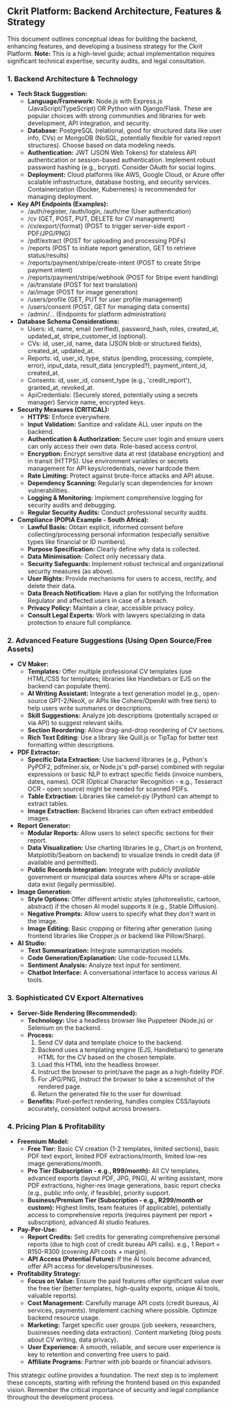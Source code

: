 ## **Ckrit Platform: Backend Architecture, Features & Strategy**

This document outlines conceptual ideas for building the backend, enhancing features, and developing a business strategy for the Ckrit Platform. **Note:** This is a high-level guide; actual implementation requires significant technical expertise, security audits, and legal consultation.

### **1\. Backend Architecture & Technology**

* **Tech Stack Suggestion:**  
  * **Language/Framework:** Node.js with Express.js (JavaScript/TypeScript) OR Python with Django/Flask. These are popular choices with strong communities and libraries for web development, API integration, and security.  
  * **Database:** PostgreSQL (relational, good for structured data like user info, CVs) or MongoDB (NoSQL, potentially flexible for varied report structures). Choose based on data modeling needs.  
  * **Authentication:** JWT (JSON Web Tokens) for stateless API authentication or session-based authentication. Implement robust password hashing (e.g., bcrypt). Consider OAuth for social logins.  
  * **Deployment:** Cloud platforms like AWS, Google Cloud, or Azure offer scalable infrastructure, database hosting, and security services. Containerization (Docker, Kubernetes) is recommended for managing deployment.  
* **Key API Endpoints (Examples):**  
  * /auth/register, /auth/login, /auth/me (User authentication)  
  * /cv (GET, POST, PUT, DELETE for CV management)  
  * /cv/export/{format} (POST to trigger server-side export \- PDF/JPG/PNG)  
  * /pdf/extract (POST for uploading and processing PDFs)  
  * /reports (POST to initiate report generation, GET to retrieve status/results)  
  * /reports/payment/stripe/create-intent (POST to create Stripe payment intent)  
  * /reports/payment/stripe/webhook (POST for Stripe event handling)  
  * /ai/translate (POST for text translation)  
  * /ai/image (POST for image generation)  
  * /users/profile (GET, PUT for user profile management)  
  * /users/consent (POST, GET for managing data consents)  
  * /admin/... (Endpoints for platform administration)  
* **Database Schema Considerations:**  
  * Users: id, name, email (verified), password\_hash, roles, created\_at, updated\_at, stripe\_customer\_id (optional).  
  * CVs: id, user\_id, name, data (JSON blob or structured fields), created\_at, updated\_at.  
  * Reports: id, user\_id, type, status (pending, processing, complete, error), input\_data, result\_data (encrypted?), payment\_intent\_id, created\_at.  
  * Consents: id, user\_id, consent\_type (e.g., 'credit\_report'), granted\_at, revoked\_at.  
  * ApiCredentials: (Securely stored, potentially using a secrets manager) Service name, encrypted keys.  
* **Security Measures (CRITICAL):**  
  * **HTTPS:** Enforce everywhere.  
  * **Input Validation:** Sanitize and validate ALL user inputs on the backend.  
  * **Authentication & Authorization:** Secure user login and ensure users can only access their own data. Role-based access control.  
  * **Encryption:** Encrypt sensitive data at rest (database encryption) and in transit (HTTPS). Use environment variables or secrets management for API keys/credentials, never hardcode them.  
  * **Rate Limiting:** Protect against brute-force attacks and API abuse.  
  * **Dependency Scanning:** Regularly scan dependencies for known vulnerabilities.  
  * **Logging & Monitoring:** Implement comprehensive logging for security audits and debugging.  
  * **Regular Security Audits:** Conduct professional security audits.  
* **Compliance (POPIA Example \- South Africa):**  
  * **Lawful Basis:** Obtain explicit, informed consent before collecting/processing personal information (especially sensitive types like financial or ID numbers).  
  * **Purpose Specification:** Clearly define why data is collected.  
  * **Data Minimisation:** Collect only necessary data.  
  * **Security Safeguards:** Implement robust technical and organizational security measures (as above).  
  * **User Rights:** Provide mechanisms for users to access, rectify, and delete their data.  
  * **Data Breach Notification:** Have a plan for notifying the Information Regulator and affected users in case of a breach.  
  * **Privacy Policy:** Maintain a clear, accessible privacy policy.  
  * **Consult Legal Experts:** Work with lawyers specializing in data protection to ensure full compliance.

### **2\. Advanced Feature Suggestions (Using Open Source/Free Assets)**

* **CV Maker:**  
  * **Templates:** Offer multiple professional CV templates (use HTML/CSS for templates; libraries like Handlebars or EJS on the backend can populate them).  
  * **AI Writing Assistant:** Integrate a text generation model (e.g., open-source GPT-2/NeoX, or APIs like Cohere/OpenAI with free tiers) to help users write summaries or descriptions.  
  * **Skill Suggestions:** Analyze job descriptions (potentially scraped or via API) to suggest relevant skills.  
  * **Section Reordering:** Allow drag-and-drop reordering of CV sections.  
  * **Rich Text Editing:** Use a library like Quill.js or TipTap for better text formatting within descriptions.  
* **PDF Extractor:**  
  * **Specific Data Extraction:** Use backend libraries (e.g., Python's PyPDF2, pdfminer.six, or Node.js's pdf-parse) combined with regular expressions or basic NLP to extract specific fields (invoice numbers, dates, names). OCR (Optical Character Recognition \- e.g., Tesseract OCR \- open source) might be needed for scanned PDFs.  
  * **Table Extraction:** Libraries like camelot-py (Python) can attempt to extract tables.  
  * **Image Extraction:** Backend libraries can often extract embedded images.  
* **Report Generator:**  
  * **Modular Reports:** Allow users to select specific sections for their report.  
  * **Data Visualization:** Use charting libraries (e.g., Chart.js on frontend, Matplotlib/Seaborn on backend) to visualize trends in credit data (if available and permitted).  
  * **Public Records Integration:** Integrate with *publicly available* government or municipal data sources where APIs or scrape-able data exist (legally permissible).  
* **Image Generation:**  
  * **Style Options:** Offer different artistic styles (photorealistic, cartoon, abstract) if the chosen AI model supports it (e.g., Stable Diffusion).  
  * **Negative Prompts:** Allow users to specify what they *don't* want in the image.  
  * **Image Editing:** Basic cropping or filtering after generation (using frontend libraries like Cropper.js or backend like Pillow/Sharp).  
* **AI Studio:**  
  * **Text Summarization:** Integrate summarization models.  
  * **Code Generation/Explanation:** Use code-focused LLMs.  
  * **Sentiment Analysis:** Analyze text input for sentiment.  
  * **Chatbot Interface:** A conversational interface to access various AI tools.

### **3\. Sophisticated CV Export Alternatives**

* **Server-Side Rendering (Recommended):**  
  * **Technology:** Use a headless browser like Puppeteer (Node.js) or Selenium on the backend.  
  * **Process:**  
    1. Send CV data and template choice to the backend.  
    2. Backend uses a templating engine (EJS, Handlebars) to generate HTML for the CV based on the chosen template.  
    3. Load this HTML into the headless browser.  
    4. Instruct the browser to print/save the page as a high-fidelity PDF.  
    5. For JPG/PNG, instruct the browser to take a screenshot of the rendered page.  
    6. Return the generated file to the user for download.  
  * **Benefits:** Pixel-perfect rendering, handles complex CSS/layouts accurately, consistent output across browsers.

### **4\. Pricing Plan & Profitability**

* **Freemium Model:**  
  * **Free Tier:** Basic CV creation (1-2 templates, limited sections), basic PDF text export, limited PDF extractions/month, limited low-res image generations/month.  
  * **Pro Tier (Subscription \- e.g., R99/month):** All CV templates, advanced exports (layout PDF, JPG, PNG), AI writing assistant, more PDF extractions, higher-res image generations, basic report checks (e.g., public info only, if feasible), priority support.  
  * **Business/Premium Tier (Subscription \- e.g., R299/month or custom):** Highest limits, team features (if applicable), potentially access to comprehensive reports (requires payment per report \+ subscription), advanced AI studio features.  
* **Pay-Per-Use:**  
  * **Report Credits:** Sell credits for generating comprehensive personal reports (due to high cost of credit bureau API calls). e.g., 1 Report \= R150-R300 (covering API costs \+ margin).  
  * **API Access (Potential Future):** If the AI tools become advanced, offer API access for developers/businesses.  
* **Profitability Strategy:**  
  * **Focus on Value:** Ensure the paid features offer significant value over the free tier (better templates, high-quality exports, unique AI tools, valuable reports).  
  * **Cost Management:** Carefully manage API costs (credit bureaus, AI services, payments). Implement caching where possible. Optimize backend resource usage.  
  * **Marketing:** Target specific user groups (job seekers, researchers, businesses needing data extraction). Content marketing (blog posts about CV writing, data privacy).  
  * **User Experience:** A smooth, reliable, and secure user experience is key to retention and converting free users to paid.  
  * **Affiliate Programs:** Partner with job boards or financial advisors.

This strategic outline provides a foundation. The next step is to implement these concepts, starting with refining the frontend based on this expanded vision. Remember the critical importance of security and legal compliance throughout the development process.